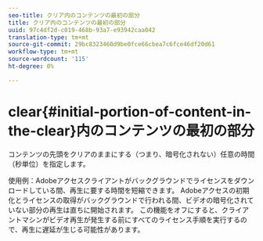 ```yaml
---
seo-title: クリア内のコンテンツの最初の部分
title: クリア内のコンテンツの最初の部分
uuid: 97c4df2d-c019-468b-93a7-e93942caa042
translation-type: tm+mt
source-git-commit: 29bc8323460d9be0fce66cbea7c6fce46df20d61
workflow-type: tm+mt
source-wordcount: '115'
ht-degree: 0%

---
```



# clear{#initial-portion-of-content-in-the-clear}内のコンテンツの最初の部分

コンテンツの先頭をクリアのままにする（つまり、暗号化されない）任意の時間（秒単位）を指定します。

使用例：Adobeアクセスクライアントがバックグラウンドでライセンスをダウンロードしている間、再生に要する時間を短縮できます。 Adobeアクセスの初期化とライセンスの取得がバックグラウンドで行われる間、ビデオの暗号化されていない部分の再生は直ちに開始されます。 この機能をオフにすると、クライアントマシンがビデオ再生が発生する前にすべてのライセンス手順を実行するので、再生に遅延が生じる可能性があります。
